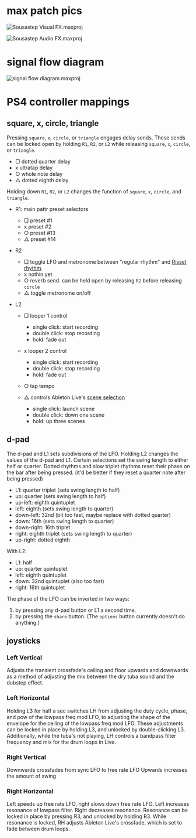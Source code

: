 # max patch pics

![Sousastep Visual FX.maxproj](pictures/visual.jpg)

![Sousastep Audio FX.maxproj](pictures/audio.jpg)

# signal flow diagram

![signal flow diagram.maxproj](pictures/signalflow.jpg)

# PS4 controller mappings

## square, x, circle, triangle

Pressing `square`, `x`, `circle`, or `triangle` engages delay sends. 
These sends can be locked open by holding `R1`, `R2`, or `L2` while releasing `square`, `x`, `circle`, or `triangle`.

- □ dotted quarter delay
- x ultratap delay
- ○ whole note delay
- △ dotted eighth delay

Holding down `R1`, `R2`, or `L2` changes the function of `square`, `x`, `circle`, and `triangle`.

- R1: main pattr preset selectors
    - □ preset #1
    - x preset #2
    - ○ preset #13
    - △ preset #14

- R2
    - □ toggle LFO and metronome between "regular rhythm" and [Risset rhythm](https://github.com/jbaylies/risset-rhythm-metro-and-wah).
    - x nothin yet
    - ○ reverb send. can be held open by releasing `R2` before releasing `circle`
    - △ toggle metronome on/off

- L2
    - □ looper 1 control
        - single click: start recording
        - double click: stop recording
        - hold: fade out

    - x looper 2 control
        - single click: start recording
        - double click: stop recording
        - hold: fade out

    - ○ tap tempo

    - △ controls Ableton Live's [scene selection](https://www.ableton.com/en/manual/midi-and-key-remote-control/#relative-session-view-navigation)
        - single click: launch scene
        - double click: down one scene
        - hold: up three scenes

## d-pad

The d-pad and L1 sets subdivisions of the LFO. 
Holding L2 changes the values of the d-pad and L1. 
Certain selections set the swing length to either half or quarter.
Dotted rhythms and slow triplet rhythms reset their phase on the bar after being pressed. (it'd be better if they reset a quarter note after being pressed)

- L1:            quarter triplet (sets swing length to half)
- up:            quarter (sets swing length to half)
- up-left:       eighth quintuplet
- left:          eighth (sets swing length to quarter)
- down-left:     32nd (bit too fast, maybe replace with dotted quarter)
- down:          16th (sets swing length to quarter)
- down-right:    16th triplet
- right:         eighth triplet (sets swing length to quarter)
- up-right:      dotted eighth

With L2:

- L1:            half
- up:            quarter quintuplet
- left:          eighth quintuplet
- down:          32nd quintuplet (also too fast)
- right:         16th quintuplet

The phase of the LFO can be inverted in two ways:

1. by pressing any d-pad button or L1 a second time.
2. by pressing the `share` button. (The `options` button currently doesn't do anything.)

## joysticks

### Left Vertical
Adjusts the transient crossfade's ceiling and floor upwards and downwards 
as a method of adjusting the mix between the dry tuba sound and the dubstep effect.

### Left Horizontal
Holding L3 for half a sec switches LH 
from adjusting the duty cycle, phase, and pow of the lowpass freq mod LFO, 
to adjusting the shape of the envelope for the ceiling of the lowpass freq mod LFO.
These adjustments can be locked in place by holding L3, and unlocked by double-clicking L3.
Additionally, while the tuba's not playing, 
LH controls a bandpass filter frequency and mix for the drum loops in Live. 

### Right Vertical
Downwards crossfades from sync LFO to free rate LFO
Upwards increases the amount of swing

### Right Horizontal
Left speeds up free rate LFO, right slows down free rate LFO.
Left increases resonance of lowpass filter. Right decreases resonance.
Resonance can be locked in place by pressing R3, and unlocked by holding R3.
While resonance is locked, RH adjusts Ableton Live's crossfade, 
which is set to fade between drum loops.

